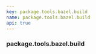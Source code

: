 ```yaml
---
key: package.tools.bazel.build
name: package.tools.bazel.build
api: true
---
```


### package.tools.bazel.build
